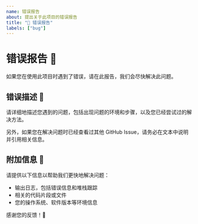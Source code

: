 ```yaml
---
name: 错误报告
about: 提出关于此项目的错误报告
title: "🐞 错误报告"
labels: ["bug"]
---
```


# 错误报告 🐞

如果您在使用此项目时遇到了错误，请在此报告，我们会尽快解决此问题。

## 错误描述 🤔

请详细地描述您遇到的问题，包括出现问题的环境和步骤，以及您已经尝试过的解决方法。

另外，如果您在解决问题时已经查看过其他 GitHub Issue，请务必在文本中说明并引用相关信息。

## 附加信息 📝

请提供以下信息以帮助我们更快地解决问题：

- 输出日志，包括错误信息和堆栈跟踪
- 相关的代码片段或文件
- 您的操作系统、软件版本等环境信息

感谢您的反馈！🙏